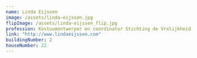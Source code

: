 ```yaml
---
name: Linda Eijssen
image: /assets/linda-eijssen.jpg
flipImage: /assets/linda-eijssen_flip.jpg
profession: Kostuumontwerper en coordinator Stichting de Vrolijkheid
link: "http://www.lindaeijssen.com"
buildingNumber: 2
houseNumber: 22
---
```

